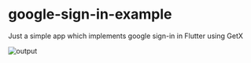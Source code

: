 # google-sign-in-example 
Just a simple app which implements google sign-in in Flutter using GetX

![output](https://user-images.githubusercontent.com/62350250/219023485-a65ec9d2-f1d6-4c2b-a5b6-c17ead436c28.gif)
